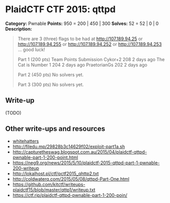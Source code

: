 # PlaidCTF CTF 2015: qttpd

**Category:** Pwnable
**Points:** 950 = 200 | 450 | 300
**Solves:** 52 = 52 | 0 | 0
**Description:**

> There are 3 (three) flags to be had at
> http://107.189.94.25 or
> http://107.189.94.255 or
> http://107.189.94.252 or
> http://107.189.94.253
> ... good luck!
> 
> 
> Part 1 (200 pts)
> Team	Points	Submission
> Cykor+2	208	2 days ago
> The Cat is Number 1	204	2 days ago
> PraetorianGs	202	2 days ago
> 
> Part 2 (450 pts)
> No solvers yet. 
> 
> Part 3 (300 pts)
> No solvers yet.

## Write-up

(TODO)

## Other write-ups and resources

* [whitehatters](https://www.whitehatters.academy/plaid-ctf-qttpd-part1/)
* <http://filedu.mp/29828b3c14629f02/exploit-part1a.sh>
* <http://capturetheswag.blogspot.com.au/2015/04/plaidctf-qttpd-pwnable-part-1-200-point.html>
* <https://neg9.org/news/2015/5/10/plaidctf-2015-qttpd-part-1-pwnable-200-writeup>
* <http://lokalhost.pl/ctf/pctf2015_qhttp2.txt>
* <http://coldwaterq.com/2015/05/08/qttpd-Part-One.html>
* <https://github.com/kitctf/writeups-plaidctf15/blob/master/qttp1/writeup.txt>
* <https://ctf.rip/plaidctf-qttpd-pwnable-part-1-200-poin/>
